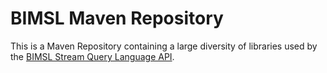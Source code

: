 # BIMSL Maven Repository

This is a Maven Repository containing a large diversity of libraries used by the [BIMSL Stream Query Language API](https://github.com/cpslabteam/bimsl).